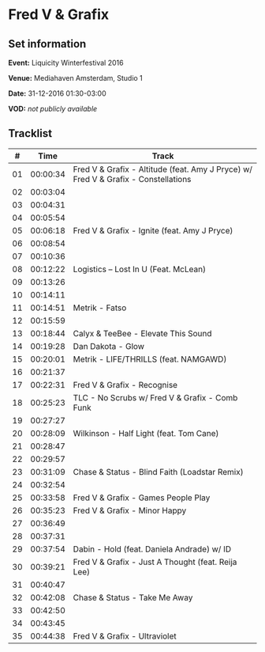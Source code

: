 # Fred V & Grafix
## Set information
**Event:** Liquicity Winterfestival 2016

**Venue:** Mediahaven Amsterdam, Studio 1

**Date:** 31-12-2016 01:30-03:00

**VOD:** *not publicly available*

## Tracklist
| \#  | Time     | Track                                                                              |
| --- | -------- | ---------------------------------------------------------------------------------- |
| 01  | 00:00:34 | Fred V & Grafix - Altitude (feat. Amy J Pryce) w/ Fred V & Grafix - Constellations |
| 02  | 00:03:04 |                                                                                    |
| 03  | 00:04:31 |                                                                                    |
| 04  | 00:05:54 |                                                                                    |
| 05  | 00:06:18 | Fred V & Grafix - Ignite (feat. Amy J Pryce)                                       |
| 06  | 00:08:54 |                                                                                    |
| 07  | 00:10:36 |                                                                                    |
| 08  | 00:12:22 | Logistics – Lost In U (Feat. McLean)                                               |
| 09  | 00:13:26 |                                                                                    |
| 10  | 00:14:11 |                                                                                    |
| 11  | 00:14:51 | Metrik - Fatso                                                                     |
| 12  | 00:15:59 |                                                                                    |
| 13  | 00:18:44 | Calyx & TeeBee - Elevate This Sound                                                |
| 14  | 00:19:28 | Dan Dakota - Glow                                                                  |
| 15  | 00:20:01 | Metrik - LIFE/THRILLS (feat. NAMGAWD)                                              |
| 16  | 00:21:37 |                                                                                    |
| 17  | 00:22:31 | Fred V & Grafix - Recognise                                                        |
| 18  | 00:25:23 | TLC - No Scrubs w/ Fred V & Grafix - Comb Funk                                     |
| 19  | 00:27:27 |                                                                                    |
| 20  | 00:28:09 | Wilkinson - Half Light (feat. Tom Cane)                                            |
| 21  | 00:28:47 |                                                                                    |
| 22  | 00:29:57 |                                                                                    |
| 23  | 00:31:09 | Chase & Status - Blind Faith (Loadstar Remix)                                      |
| 24  | 00:32:54 |                                                                                    |
| 25  | 00:33:58 | Fred V & Grafix - Games People Play                                                |
| 26  | 00:35:23 | Fred V & Grafix - Minor Happy                                                      |
| 27  | 00:36:49 |                                                                                    |
| 28  | 00:37:31 |                                                                                    |
| 29  | 00:37:54 | Dabin - Hold (feat. Daniela Andrade) w/ ID                                         |
| 30  | 00:39:21 | Fred V & Grafix - Just A Thought (feat. Reija Lee)                                 |
| 31  | 00:40:47 |                                                                                    |
| 32  | 00:42:08 | Chase & Status - Take Me Away                                                      |
| 33  | 00:42:50 |                                                                                    |
| 34  | 00:43:45 |                                                                                    |
| 35  | 00:44:38 | Fred V & Grafix - Ultraviolet                                                      |
